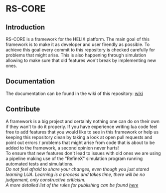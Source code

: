# RS-CORE

## Introduction
RS-CORE is a framework for the HELIX platform. The main goal of this framework is to make it as developer and user firendly as possible. To achieve this goal every commit to this repository is checked carefully for problems that might arise. This is also happening through simulation allowing to make sure that old features won't break by implementing new ones.

## Documentation
The documentation can be found in the wiki of this repository: [wiki](https://github.com/java3east/rs-core/wiki)

## Contribute
A framework is a big project and certainly nothing one can do on their own if they wan't to do it properly. If you have experience writing lua code feel free to add features that you would like to see in this framework or help us keeping this repository clean by taking a look at open pull requests and point out errors / problems that might arise from code that is about to be added to the framework, a second opinion never hurts!  
To ensure that new features don't lead to issues with old ones we are using a pipeline making use of the "RefineX" simulation program running automated tests and simulations.  
*Do not feel afraid to share your changes, even though you just stared learning LUA. Learning is a process and takes time, there will be no judgement, only constructive criticism.*  
*A more detailed list of the rules for publishing can be found [here](https://github.com/java3east/rs-core/wiki/Code-Style-&-Commit-Rules)*